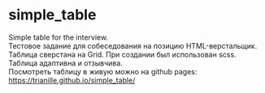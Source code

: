 # simple_table
Simple table for the interview.  
Тестовое задание для собеседования на позицию HTML-верстальщик.  
Таблица сверстана на Grid. При создании был использован scss.  
Таблица адаптивна и отзывчива.  
Посмотреть таблицу в живую можно на github pages:  
https://trianille.github.io/simple_table/

